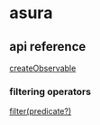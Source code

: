 # asura

## api reference

[createObservable](src/createObservable.md)<br />

### filtering operators

[filter(predicate?)](src/filter.md)<br />

